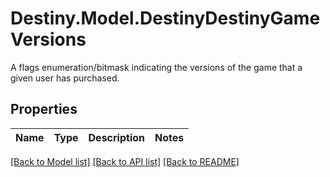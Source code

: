 # Destiny.Model.DestinyDestinyGameVersions
A flags enumeration/bitmask indicating the versions of the game that a given user has purchased.

## Properties

Name | Type | Description | Notes
------------ | ------------- | ------------- | -------------

[[Back to Model list]](../README.md#documentation-for-models) [[Back to API list]](../README.md#documentation-for-api-endpoints) [[Back to README]](../README.md)


